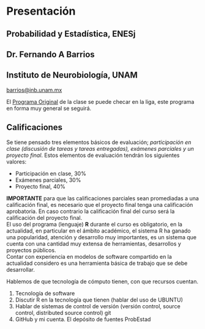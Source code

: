 # Presentación  
## Probabilidad y Estadística, ENESj  
## Dr. Fernando A Barrios  
## Instituto de Neurobiología, UNAM  
barrios@inb.unam.mx  


El [Programa Original](https://github.com/fabarrios/ProbEstad/files/6844250/ProgramaOriginal.pdf) de la clase se puede checar en la liga, este 
programa en forma muy general se seguirá.  

## Calificaciones  

Se tiene pensado tres elementos básicos de evaluación; *participación en clase (discusión de tareas y tareas entregadas), exámenes parciales y un proyecto final*. Estos elementos de evaluación tendrán los siguientes valores:  
- Participación en clase, 30%  
- Exámenes parciales, 30%  
- Proyecto final, 40%  

**IMPORTANTE** para que las calificaciones parciales sean promediadas a una calificación final, es necesario que el proyecto final tenga una calificación aprobatoria.  En caso contrario la calificación final del curso será la calificación del proyecto final.  
El uso del programa (lenguaje) **R** durante el curso es obligatorio, en la actualidad, en particular en el ámbito académico, el sistema R ha ganado una popularidad, atención y desarrollo muy importantes, es un sistema que cuenta con una cantidad muy extensa de herramientas, desarrollos y proyectos públicos.  
Contar con experiencia en modelos de software compartido en la actualidad considero es una herramienta básica de trabajo que se debe desarrollar.  

Hablemos de que tecnología de cómputo tienen, con que recursos cuentan.  
1. Tecnología de software  
2. Discutir R en la tecnología que tienen (hablar del uso de UBUNTU)  
3. Hablar de sistemas de control de versión (versión control, source control, distributed source control) git  
4. GitHub y mi cuenta. El depósito de fuentes ProbEstad  

